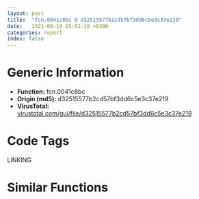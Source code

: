 ```yaml
---
layout: post
title:  "fcn.0041c8bc @ d32515577b2cd57bf3dd6c5e3c37e219"
date:   2021-09-10 15:52:19 +0300
categories: report
index: false
---
```


# Generic Information
- **Function:** fcn.0041c8bc
- **Origin (md5):** d32515577b2cd57bf3dd6c5e3c37e219
- **VirusTotal:** [virustotal.com/gui/file/d32515577b2cd57bf3dd6c5e3c37e219][virustotal_ref]

# Code Tags
<span class="tag" id="LINKING">LINKING</span>


# Similar Functions
<script type="text/javascript" src="https://www.gstatic.com/charts/loader.js"></script>
<script type="text/javascript">

    google.charts.load('current', {'packages':['corechart']});
    google.charts.setOnLoadCallback(drawChart);

    function drawChart() {
    var data = new google.visualization.DataTable();
        data.addColumn('number', 'X');
        data.addColumn('number', 'Y');
        data.addColumn({type: 'string', role: 'tooltip', 'p': {'html': true}});
        data.addColumn({'type': 'string', 'role': 'style'});
        
        data.addRows([
    [-131.36390686035156, -17.646652221679688, '<b><a href="/report/fcn.0041c8bc@d32515577b2cd57bf3dd6c5e3c37e219">fcn.0041c8bc</a><br>@d32515577b2cd57bf3dd6c5e3c37e219</b><br><br>push ebp<br>mov ebp esp<br>push ebx<br>mov ebx dword[ebp+8]<br>xor ecx ecx<br>push edi<br>xor eax eax<br>lea edi [ebx*4+0x4de744]<br>lock cmpxchg<br>mov ecx eax<br>test ecx ecx<br>je 0x41c8e4<br>lea eax [ecx+1]<br>neg eax<br>sbb eax eax<br>and eax ecx<br>jmp 0x41c939<br>mov ebx dword[ebx*4+0x43154c]<br>push esi<br>push 0x800<br>push 0<br>push ebx<br>call dword[sym.imp.KERNEL32.dll_LoadLibraryExW]<br>mov esi eax<br>test esi esi<br>jne 0x41c927<br>call dword[sym.imp.KERNEL32.dll_GetLastError]<br>cmp eax 0x57<br>jne 0x41c918<br>push esi<br>push esi<br>push ebx<br>call dword[sym.imp.KERNEL32.dll_LoadLibraryExW]<br>mov esi eax<br>jmp 0x41c91a<br>xor esi esi<br>test esi esi<br>jne 0x41c927<br>or eax 0xffffffff<br>xchg dword[edi] eax<br>xor eax eax<br>jmp 0x41c938<br>mov eax esi<br>xchg dword[edi] eax<br>test eax eax<br>je 0x41c936<br>push esi<br>call dword[sym.imp.KERNEL32.dll_FreeLibrary]<br>mov eax esi<br>pop esi<br>pop edi<br>pop ebx<br>pop ebp<br>ret<br>', 'point { fill-color: #e0440e; }'],
[-92.52173614501953, -15.98056697845459, '<b><a href="/report/fcn.00403f21@48311276b3cd8adebcd777f7aad326b2">fcn.00403f21</a><br>@48311276b3cd8adebcd777f7aad326b2</b><br><br>push ebp<br>mov ebp esp<br>push ebx<br>mov ebx dword[ebp+8]<br>xor ecx ecx<br>push edi<br>xor eax eax<br>lea edi [ebx*4+0x4a1bc0]<br>lock cmpxchg<br>mov ecx eax<br>test ecx ecx<br>je 0x403f49<br>lea eax [ecx+1]<br>neg eax<br>sbb eax eax<br>and eax ecx<br>jmp 0x403f9e<br>mov ebx dword[ebx*4+0x49b1f0]<br>push esi<br>push 0x800<br>push 0<br>push ebx<br>call dword[sym.imp.KERNEL32.dll_LoadLibraryExW]<br>mov esi eax<br>test esi esi<br>jne 0x403f8c<br>call dword[sym.imp.KERNEL32.dll_GetLastError]<br>cmp eax 0x57<br>jne 0x403f7d<br>push esi<br>push esi<br>push ebx<br>call dword[sym.imp.KERNEL32.dll_LoadLibraryExW]<br>mov esi eax<br>jmp 0x403f7f<br>xor esi esi<br>test esi esi<br>jne 0x403f8c<br>or eax 0xffffffff<br>xchg dword[edi] eax<br>xor eax eax<br>jmp 0x403f9d<br>mov eax esi<br>xchg dword[edi] eax<br>test eax eax<br>je 0x403f9b<br>push esi<br>call dword[sym.imp.KERNEL32.dll_FreeLibrary]<br>mov eax esi<br>pop esi<br>pop edi<br>pop ebx<br>pop ebp<br>ret<br>', 'null'],
[-105.35411071777344, -3.8795838356018066, '<b><a href="/report/fcn.004364ba@8d996434378dbdbb47e86342be5446c7">fcn.004364ba</a><br>@8d996434378dbdbb47e86342be5446c7</b><br><br>push ebp<br>mov ebp esp<br>push ebx<br>mov ebx dword[ebp+8]<br>xor ecx ecx<br>push edi<br>xor eax eax<br>lea edi [ebx*4+0x4f5b74]<br>lock cmpxchg<br>mov ecx eax<br>test ecx ecx<br>je 0x4364e2<br>lea eax [ecx+1]<br>neg eax<br>sbb eax eax<br>and eax ecx<br>jmp 0x436537<br>mov ebx dword[ebx*4+0x4e263c]<br>push esi<br>push 0x800<br>push 0<br>push ebx<br>call dword[sym.imp.KERNEL32.dll_LoadLibraryExW]<br>mov esi eax<br>test esi esi<br>jne 0x436525<br>call dword[sym.imp.KERNEL32.dll_GetLastError]<br>cmp eax 0x57<br>jne 0x436516<br>push esi<br>push esi<br>push ebx<br>call dword[sym.imp.KERNEL32.dll_LoadLibraryExW]<br>mov esi eax<br>jmp 0x436518<br>xor esi esi<br>test esi esi<br>jne 0x436525<br>or eax 0xffffffff<br>xchg dword[edi] eax<br>xor eax eax<br>jmp 0x436536<br>mov eax esi<br>xchg dword[edi] eax<br>test eax eax<br>je 0x436534<br>push esi<br>call dword[sym.imp.KERNEL32.dll_FreeLibrary]<br>mov eax esi<br>pop esi<br>pop edi<br>pop ebx<br>pop ebp<br>ret<br>', 'null'],
[-122.86073303222656, -2.180283546447754, '<b><a href="/report/fcn.0040c2f6@d59f9c4f445b9f980173dec064f55091">fcn.0040c2f6</a><br>@d59f9c4f445b9f980173dec064f55091</b><br><br>push ebp<br>mov ebp esp<br>push ebx<br>mov ebx dword[ebp+8]<br>xor ecx ecx<br>push edi<br>xor eax eax<br>lea edi [ebx*4+0x436fd8]<br>lock cmpxchg<br>mov ecx eax<br>test ecx ecx<br>je 0x40c31e<br>lea eax [ecx+1]<br>neg eax<br>sbb eax eax<br>and eax ecx<br>jmp 0x40c373<br>mov ebx dword[ebx*4+0x42c55c]<br>push esi<br>push 0x800<br>push 0<br>push ebx<br>call dword[sym.imp.KERNEL32.dll_LoadLibraryExW]<br>mov esi eax<br>test esi esi<br>jne 0x40c361<br>call dword[sym.imp.KERNEL32.dll_GetLastError]<br>cmp eax 0x57<br>jne 0x40c352<br>push esi<br>push esi<br>push ebx<br>call dword[sym.imp.KERNEL32.dll_LoadLibraryExW]<br>mov esi eax<br>jmp 0x40c354<br>xor esi esi<br>test esi esi<br>jne 0x40c361<br>or eax 0xffffffff<br>xchg dword[edi] eax<br>xor eax eax<br>jmp 0x40c372<br>mov eax esi<br>xchg dword[edi] eax<br>test eax eax<br>je 0x40c370<br>push esi<br>call dword[sym.imp.KERNEL32.dll_FreeLibrary]<br>mov eax esi<br>pop esi<br>pop edi<br>pop ebx<br>pop ebp<br>ret<br>', 'null'],
[-112.12246704101562, -21.566551208496094, '<b><a href="/report/fcn.004026e4@70e9569a63e2c5481707e2ba7c663021">fcn.004026e4</a><br>@70e9569a63e2c5481707e2ba7c663021</b><br><br>push ebp<br>mov ebp esp<br>push ebx<br>mov ebx dword[ebp+8]<br>xor ecx ecx<br>push edi<br>xor eax eax<br>lea edi [ebx*4+0x537ab0]<br>lock cmpxchg<br>mov ecx eax<br>test ecx ecx<br>je 0x40270c<br>lea eax [ecx+1]<br>neg eax<br>sbb eax eax<br>and eax ecx<br>jmp 0x402761<br>mov ebx dword[ebx*4+0x40c218]<br>push esi<br>push 0x800<br>push 0<br>push ebx<br>call dword[sym.imp.KERNEL32.dll_LoadLibraryExW]<br>mov esi eax<br>test esi esi<br>jne 0x40274f<br>call dword[sym.imp.KERNEL32.dll_GetLastError]<br>cmp eax 0x57<br>jne 0x402740<br>push esi<br>push esi<br>push ebx<br>call dword[sym.imp.KERNEL32.dll_LoadLibraryExW]<br>mov esi eax<br>jmp 0x402742<br>xor esi esi<br>test esi esi<br>jne 0x40274f<br>or eax 0xffffffff<br>xchg dword[edi] eax<br>xor eax eax<br>jmp 0x402760<br>mov eax esi<br>xchg dword[edi] eax<br>test eax eax<br>je 0x40275e<br>push esi<br>call dword[sym.imp.KERNEL32.dll_FreeLibrary]<br>mov eax esi<br>pop esi<br>pop edi<br>pop ebx<br>pop ebp<br>ret<br>', 'null'],
[-110.81004333496094, -41.26949691772461, '<b><a href="/report/fcn.00558332@9c2b894b84f59672d8be2e984066f76f">fcn.00558332</a><br>@9c2b894b84f59672d8be2e984066f76f</b><br><br>push ebp<br>mov ebp esp<br>push ebx<br>mov ebx dword[ebp+8]<br>xor ecx ecx<br>push edi<br>xor eax eax<br>lea edi [ebx*4+0x5e373c]<br>lock cmpxchg<br>mov ecx eax<br>test ecx ecx<br>je 0x55835a<br>lea eax [ecx+1]<br>neg eax<br>sbb eax eax<br>and eax ecx<br>jmp 0x5583af<br>mov ebx dword[ebx*4+0x5b2bfc]<br>push esi<br>push 0x800<br>push 0<br>push ebx<br>call dword[sym.imp.KERNEL32.dll_LoadLibraryExW]<br>mov esi eax<br>test esi esi<br>jne 0x55839d<br>call dword[sym.imp.KERNEL32.dll_GetLastError]<br>cmp eax 0x57<br>jne 0x55838e<br>push esi<br>push esi<br>push ebx<br>call dword[sym.imp.KERNEL32.dll_LoadLibraryExW]<br>mov esi eax<br>jmp 0x558390<br>xor esi esi<br>test esi esi<br>jne 0x55839d<br>or eax 0xffffffff<br>xchg dword[edi] eax<br>xor eax eax<br>jmp 0x5583ae<br>mov eax esi<br>xchg dword[edi] eax<br>test eax eax<br>je 0x5583ac<br>push esi<br>call dword[sym.imp.KERNEL32.dll_FreeLibrary]<br>mov eax esi<br>pop esi<br>pop edi<br>pop ebx<br>pop ebp<br>ret<br>', 'null'],
[-94.96037292480469, -33.429649353027344, '<b><a href="/report/fcn.004364ba@c2f40b3bc10e39d3d975422ee4d09bab">fcn.004364ba</a><br>@c2f40b3bc10e39d3d975422ee4d09bab</b><br><br>push ebp<br>mov ebp esp<br>push ebx<br>mov ebx dword[ebp+8]<br>xor ecx ecx<br>push edi<br>xor eax eax<br>lea edi [ebx*4+0x4f5b74]<br>lock cmpxchg<br>mov ecx eax<br>test ecx ecx<br>je 0x4364e2<br>lea eax [ecx+1]<br>neg eax<br>sbb eax eax<br>and eax ecx<br>jmp 0x436537<br>mov ebx dword[ebx*4+0x4e263c]<br>push esi<br>push 0x800<br>push 0<br>push ebx<br>call dword[sym.imp.KERNEL32.dll_LoadLibraryExW]<br>mov esi eax<br>test esi esi<br>jne 0x436525<br>call dword[sym.imp.KERNEL32.dll_GetLastError]<br>cmp eax 0x57<br>jne 0x436516<br>push esi<br>push esi<br>push ebx<br>call dword[sym.imp.KERNEL32.dll_LoadLibraryExW]<br>mov esi eax<br>jmp 0x436518<br>xor esi esi<br>test esi esi<br>jne 0x436525<br>or eax 0xffffffff<br>xchg dword[edi] eax<br>xor eax eax<br>jmp 0x436536<br>mov eax esi<br>xchg dword[edi] eax<br>test eax eax<br>je 0x436534<br>push esi<br>call dword[sym.imp.KERNEL32.dll_FreeLibrary]<br>mov eax esi<br>pop esi<br>pop edi<br>pop ebx<br>pop ebp<br>ret<br>', 'null'],
[-127.42887878417969, -34.87471389770508, '<b><a href="/report/fcn.0040c1fd@0b073c89b077a27e3496540be7574e33">fcn.0040c1fd</a><br>@0b073c89b077a27e3496540be7574e33</b><br><br>push ebp<br>mov ebp esp<br>push ebx<br>mov ebx dword[ebp+8]<br>xor ecx ecx<br>push edi<br>xor eax eax<br>lea edi [ebx*4+0x426a04]<br>lock cmpxchg<br>mov ecx eax<br>test ecx ecx<br>je 0x40c225<br>lea eax [ecx+1]<br>neg eax<br>sbb eax eax<br>and eax ecx<br>jmp 0x40c27a<br>mov ebx dword[ebx*4+0x41b3b4]<br>push esi<br>push 0x800<br>push 0<br>push ebx<br>call dword[sym.imp.KERNEL32.dll_LoadLibraryExW]<br>mov esi eax<br>test esi esi<br>jne 0x40c268<br>call dword[sym.imp.KERNEL32.dll_GetLastError]<br>cmp eax 0x57<br>jne 0x40c259<br>push esi<br>push esi<br>push ebx<br>call dword[sym.imp.KERNEL32.dll_LoadLibraryExW]<br>mov esi eax<br>jmp 0x40c25b<br>xor esi esi<br>test esi esi<br>jne 0x40c268<br>or eax 0xffffffff<br>xchg dword[edi] eax<br>xor eax eax<br>jmp 0x40c279<br>mov eax esi<br>xchg dword[edi] eax<br>test eax eax<br>je 0x40c277<br>push esi<br>call dword[sym.imp.KERNEL32.dll_FreeLibrary]<br>mov eax esi<br>pop esi<br>pop edi<br>pop ebx<br>pop ebp<br>ret<br>', 'null'],
[-83.22996520996094, 37.619728088378906, '<b><a href="/report/fcn.00405529@70e9569a63e2c5481707e2ba7c663021">fcn.00405529</a><br>@70e9569a63e2c5481707e2ba7c663021</b><br><br>mov edi edi<br>push ebp<br>mov ebp esp<br>mov eax dword[ebp+8]<br>push edi<br>lea edi [eax*4+0x537f00]<br>mov ecx dword[edi]<br>test ecx ecx<br>je 0x40554a<br>lea eax [ecx+1]<br>neg eax<br>sbb eax eax<br>and eax ecx<br>jmp 0x4055a1<br>push ebx<br>mov ebx dword[eax*4+0x40cd78]<br>push esi<br>push 0x800<br>push 0<br>push ebx<br>call dword[sym.imp.KERNEL32.dll_LoadLibraryExW]<br>mov esi eax<br>test esi esi<br>jne 0x40558e<br>call dword[sym.imp.KERNEL32.dll_GetLastError]<br>cmp eax 0x57<br>jne 0x40557f<br>push esi<br>push esi<br>push ebx<br>call dword[sym.imp.KERNEL32.dll_LoadLibraryExW]<br>mov esi eax<br>jmp 0x405581<br>xor esi esi<br>test esi esi<br>jne 0x40558e<br>or eax 0xffffffff<br>xchg dword[edi] eax<br>xor eax eax<br>jmp 0x40559f<br>mov eax esi<br>xchg dword[edi] eax<br>test eax eax<br>je 0x40559d<br>push esi<br>call dword[sym.imp.KERNEL32.dll_FreeLibrary]<br>mov eax esi<br>pop esi<br>pop ebx<br>pop edi<br>pop ebp<br>ret<br>', 'null'],
[-79.34185028076172, 54.81949996948242, '<b><a href="/report/fcn.00423dfb@d32515577b2cd57bf3dd6c5e3c37e219">fcn.00423dfb</a><br>@d32515577b2cd57bf3dd6c5e3c37e219</b><br><br>mov edi edi<br>push ebp<br>mov ebp esp<br>mov eax dword[ebp+8]<br>push edi<br>lea edi [eax*4+0x4dec80]<br>mov ecx dword[edi]<br>test ecx ecx<br>je 0x423e1c<br>lea eax [ecx+1]<br>neg eax<br>sbb eax eax<br>and eax ecx<br>jmp 0x423e73<br>push ebx<br>mov ebx dword[eax*4+0x432ff0]<br>push esi<br>push 0x800<br>push 0<br>push ebx<br>call dword[sym.imp.KERNEL32.dll_LoadLibraryExW]<br>mov esi eax<br>test esi esi<br>jne 0x423e60<br>call dword[sym.imp.KERNEL32.dll_GetLastError]<br>cmp eax 0x57<br>jne 0x423e51<br>push esi<br>push esi<br>push ebx<br>call dword[sym.imp.KERNEL32.dll_LoadLibraryExW]<br>mov esi eax<br>jmp 0x423e53<br>xor esi esi<br>test esi esi<br>jne 0x423e60<br>or eax 0xffffffff<br>xchg dword[edi] eax<br>xor eax eax<br>jmp 0x423e71<br>mov eax esi<br>xchg dword[edi] eax<br>test eax eax<br>je 0x423e6f<br>push esi<br>call dword[sym.imp.KERNEL32.dll_FreeLibrary]<br>mov eax esi<br>pop esi<br>pop ebx<br>pop edi<br>pop ebp<br>ret<br>', 'null'],
[-47.136436462402344, 54.522369384765625, '<b><a href="/report/fcn.0044470b@8d996434378dbdbb47e86342be5446c7">fcn.0044470b</a><br>@8d996434378dbdbb47e86342be5446c7</b><br><br>mov edi edi<br>push ebp<br>mov ebp esp<br>mov eax dword[ebp+8]<br>push edi<br>lea edi [eax*4+0x4f6200]<br>mov ecx dword[edi]<br>test ecx ecx<br>je 0x44472c<br>lea eax [ecx+1]<br>neg eax<br>sbb eax eax<br>and eax ecx<br>jmp 0x444783<br>push ebx<br>mov ebx dword[eax*4+0x4e4d58]<br>push esi<br>push 0x800<br>push 0<br>push ebx<br>call dword[sym.imp.KERNEL32.dll_LoadLibraryExW]<br>mov esi eax<br>test esi esi<br>jne 0x444770<br>call dword[sym.imp.KERNEL32.dll_GetLastError]<br>cmp eax 0x57<br>jne 0x444761<br>push esi<br>push esi<br>push ebx<br>call dword[sym.imp.KERNEL32.dll_LoadLibraryExW]<br>mov esi eax<br>jmp 0x444763<br>xor esi esi<br>test esi esi<br>jne 0x444770<br>or eax 0xffffffff<br>xchg dword[edi] eax<br>xor eax eax<br>jmp 0x444781<br>mov eax esi<br>xchg dword[edi] eax<br>test eax eax<br>je 0x44477f<br>push esi<br>call dword[sym.imp.KERNEL32.dll_FreeLibrary]<br>mov eax esi<br>pop esi<br>pop ebx<br>pop edi<br>pop ebp<br>ret<br>', 'null'],
[-71.11817932128906, 24.83878517150879, '<b><a href="/report/fcn.004071f3@48311276b3cd8adebcd777f7aad326b2">fcn.004071f3</a><br>@48311276b3cd8adebcd777f7aad326b2</b><br><br>mov edi edi<br>push ebp<br>mov ebp esp<br>mov eax dword[ebp+8]<br>push edi<br>lea edi [eax*4+0x4a1f08]<br>mov ecx dword[edi]<br>test ecx ecx<br>je 0x407214<br>lea eax [ecx+1]<br>neg eax<br>sbb eax eax<br>and eax ecx<br>jmp 0x40726b<br>push ebx<br>mov ebx dword[eax*4+0x49bd58]<br>push esi<br>push 0x800<br>push 0<br>push ebx<br>call dword[sym.imp.KERNEL32.dll_LoadLibraryExW]<br>mov esi eax<br>test esi esi<br>jne 0x407258<br>call dword[sym.imp.KERNEL32.dll_GetLastError]<br>cmp eax 0x57<br>jne 0x407249<br>push esi<br>push esi<br>push ebx<br>call dword[sym.imp.KERNEL32.dll_LoadLibraryExW]<br>mov esi eax<br>jmp 0x40724b<br>xor esi esi<br>test esi esi<br>jne 0x407258<br>or eax 0xffffffff<br>xchg dword[edi] eax<br>xor eax eax<br>jmp 0x407269<br>mov eax esi<br>xchg dword[edi] eax<br>test eax eax<br>je 0x407267<br>push esi<br>call dword[sym.imp.KERNEL32.dll_FreeLibrary]<br>mov eax esi<br>pop esi<br>pop ebx<br>pop edi<br>pop ebp<br>ret<br>', 'null'],
[-53.71305465698242, 22.423057556152344, '<b><a href="/report/fcn.0041865d@d59f9c4f445b9f980173dec064f55091">fcn.0041865d</a><br>@d59f9c4f445b9f980173dec064f55091</b><br><br>mov edi edi<br>push ebp<br>mov ebp esp<br>mov eax dword[ebp+8]<br>push edi<br>lea edi [eax*4+0x4372d0]<br>mov ecx dword[edi]<br>test ecx ecx<br>je 0x41867e<br>lea eax [ecx+1]<br>neg eax<br>sbb eax eax<br>and eax ecx<br>jmp 0x4186d5<br>push ebx<br>mov ebx dword[eax*4+0x42de68]<br>push esi<br>push 0x800<br>push 0<br>push ebx<br>call dword[sym.imp.KERNEL32.dll_LoadLibraryExW]<br>mov esi eax<br>test esi esi<br>jne 0x4186c2<br>call dword[sym.imp.KERNEL32.dll_GetLastError]<br>cmp eax 0x57<br>jne 0x4186b3<br>push esi<br>push esi<br>push ebx<br>call dword[sym.imp.KERNEL32.dll_LoadLibraryExW]<br>mov esi eax<br>jmp 0x4186b5<br>xor esi esi<br>test esi esi<br>jne 0x4186c2<br>or eax 0xffffffff<br>xchg dword[edi] eax<br>xor eax eax<br>jmp 0x4186d3<br>mov eax esi<br>xchg dword[edi] eax<br>test eax eax<br>je 0x4186d1<br>push esi<br>call dword[sym.imp.KERNEL32.dll_FreeLibrary]<br>mov eax esi<br>pop esi<br>pop ebx<br>pop edi<br>pop ebp<br>ret<br>', 'null'],
[-63.224910736083984, 62.042850494384766, '<b><a href="/report/fcn.0040fc1e@0b073c89b077a27e3496540be7574e33">fcn.0040fc1e</a><br>@0b073c89b077a27e3496540be7574e33</b><br><br>mov edi edi<br>push ebp<br>mov ebp esp<br>mov eax dword[ebp+8]<br>push edi<br>lea edi [eax*4+0x426f90]<br>mov ecx dword[edi]<br>test ecx ecx<br>je 0x40fc3f<br>lea eax [ecx+1]<br>neg eax<br>sbb eax eax<br>and eax ecx<br>jmp 0x40fc96<br>push ebx<br>mov ebx dword[eax*4+0x41cb38]<br>push esi<br>push 0x800<br>push 0<br>push ebx<br>call dword[sym.imp.KERNEL32.dll_LoadLibraryExW]<br>mov esi eax<br>test esi esi<br>jne 0x40fc83<br>call dword[sym.imp.KERNEL32.dll_GetLastError]<br>cmp eax 0x57<br>jne 0x40fc74<br>push esi<br>push esi<br>push ebx<br>call dword[sym.imp.KERNEL32.dll_LoadLibraryExW]<br>mov esi eax<br>jmp 0x40fc76<br>xor esi esi<br>test esi esi<br>jne 0x40fc83<br>or eax 0xffffffff<br>xchg dword[edi] eax<br>xor eax eax<br>jmp 0x40fc94<br>mov eax esi<br>xchg dword[edi] eax<br>test eax eax<br>je 0x40fc92<br>push esi<br>call dword[sym.imp.KERNEL32.dll_FreeLibrary]<br>mov eax esi<br>pop esi<br>pop ebx<br>pop edi<br>pop ebp<br>ret<br>', 'null'],
[-63.148521423339844, 42.11820983886719, '<b><a href="/report/fcn.0044470b@c2f40b3bc10e39d3d975422ee4d09bab">fcn.0044470b</a><br>@c2f40b3bc10e39d3d975422ee4d09bab</b><br><br>mov edi edi<br>push ebp<br>mov ebp esp<br>mov eax dword[ebp+8]<br>push edi<br>lea edi [eax*4+0x4f6200]<br>mov ecx dword[edi]<br>test ecx ecx<br>je 0x44472c<br>lea eax [ecx+1]<br>neg eax<br>sbb eax eax<br>and eax ecx<br>jmp 0x444783<br>push ebx<br>mov ebx dword[eax*4+0x4e4d58]<br>push esi<br>push 0x800<br>push 0<br>push ebx<br>call dword[sym.imp.KERNEL32.dll_LoadLibraryExW]<br>mov esi eax<br>test esi esi<br>jne 0x444770<br>call dword[sym.imp.KERNEL32.dll_GetLastError]<br>cmp eax 0x57<br>jne 0x444761<br>push esi<br>push esi<br>push ebx<br>call dword[sym.imp.KERNEL32.dll_LoadLibraryExW]<br>mov esi eax<br>jmp 0x444763<br>xor esi esi<br>test esi esi<br>jne 0x444770<br>or eax 0xffffffff<br>xchg dword[edi] eax<br>xor eax eax<br>jmp 0x444781<br>mov eax esi<br>xchg dword[edi] eax<br>test eax eax<br>je 0x44477f<br>push esi<br>call dword[sym.imp.KERNEL32.dll_FreeLibrary]<br>mov eax esi<br>pop esi<br>pop ebx<br>pop edi<br>pop ebp<br>ret<br>', 'null'],
[-44.037254333496094, 37.14334487915039, '<b><a href="/report/fcn.0056836b@9c2b894b84f59672d8be2e984066f76f">fcn.0056836b</a><br>@9c2b894b84f59672d8be2e984066f76f</b><br><br>mov edi edi<br>push ebp<br>mov ebp esp<br>mov eax dword[ebp+8]<br>push edi<br>lea edi [eax*4+0x5e3a88]<br>mov ecx dword[edi]<br>test ecx ecx<br>je 0x56838c<br>lea eax [ecx+1]<br>neg eax<br>sbb eax eax<br>and eax ecx<br>jmp 0x5683e3<br>push ebx<br>mov ebx dword[eax*4+0x5b44c8]<br>push esi<br>push 0x800<br>push 0<br>push ebx<br>call dword[sym.imp.KERNEL32.dll_LoadLibraryExW]<br>mov esi eax<br>test esi esi<br>jne 0x5683d0<br>call dword[sym.imp.KERNEL32.dll_GetLastError]<br>cmp eax 0x57<br>jne 0x5683c1<br>push esi<br>push esi<br>push ebx<br>call dword[sym.imp.KERNEL32.dll_LoadLibraryExW]<br>mov esi eax<br>jmp 0x5683c3<br>xor esi esi<br>test esi esi<br>jne 0x5683d0<br>or eax 0xffffffff<br>xchg dword[edi] eax<br>xor eax eax<br>jmp 0x5683e1<br>mov eax esi<br>xchg dword[edi] eax<br>test eax eax<br>je 0x5683df<br>push esi<br>call dword[sym.imp.KERNEL32.dll_FreeLibrary]<br>mov eax esi<br>pop esi<br>pop ebx<br>pop edi<br>pop ebp<br>ret<br>', 'null'],
[11.665964126586914, -134.667724609375, '<b><a href="/report/fcn.00558292@9c2b894b84f59672d8be2e984066f76f">fcn.00558292</a><br>@9c2b894b84f59672d8be2e984066f76f</b><br><br>push ebp<br>mov ebp esp<br>mov eax dword[ebp+8]<br>xor ecx ecx<br>push ebx<br>push esi<br>push edi<br>lea ebx [eax*4+0x5e374c]<br>xor eax eax<br>lock cmpxchg<br>mov edx dword[0x5d9004]<br>or edi 0xffffffff<br>mov ecx edx<br>mov esi edx<br>and ecx 0x1f<br>xor esi eax<br>ror esi cl<br>cmp esi edi<br>je 0x55832b<br>test esi esi<br>je 0x5582ca<br>mov eax esi<br>jmp 0x55832d<br>mov esi dword[ebp+0x10]<br>cmp esi dword[ebp+0x14]<br>je 0x5582ec<br>push dword[esi]<br>call fcn.00558332<br>pop ecx<br>test eax eax<br>jne 0x55830d<br>add esi 4<br>cmp esi dword[ebp+0x14]<br>jne 0x5582d2<br>mov edx dword[0x5d9004]<br>xor eax eax<br>test eax eax<br>je 0x55831b<br>push dword[ebp+0xc]<br>push eax<br>call dword[sym.imp.KERNEL32.dll_GetProcAddress]<br>mov esi eax<br>test esi esi<br>je 0x558315<br>push esi<br>call fcn.00553702<br>pop ecx<br>xchg dword[ebx] eax<br>jmp 0x5582c6<br>mov edx dword[0x5d9004]<br>jmp 0x5582ee<br>mov edx dword[0x5d9004]<br>mov eax edx<br>push 0x20<br>and eax 0x1f<br>pop ecx<br>sub ecx eax<br>ror edi cl<br>xor edi edx<br>xchg dword[ebx] edi<br>xor eax eax<br>pop edi<br>pop esi<br>pop ebx<br>pop ebp<br>ret<br>', 'null'],
[42.03931427001953, -126.4088363647461, '<b><a href="/report/fcn.0040c256@d59f9c4f445b9f980173dec064f55091">fcn.0040c256</a><br>@d59f9c4f445b9f980173dec064f55091</b><br><br>push ebp<br>mov ebp esp<br>mov eax dword[ebp+8]<br>xor ecx ecx<br>push ebx<br>push esi<br>push edi<br>lea ebx [eax*4+0x436fe8]<br>xor eax eax<br>lock cmpxchg<br>mov edx dword[0x436210]<br>or edi 0xffffffff<br>mov ecx edx<br>mov esi edx<br>and ecx 0x1f<br>xor esi eax<br>ror esi cl<br>cmp esi edi<br>je 0x40c2ef<br>test esi esi<br>je 0x40c28e<br>mov eax esi<br>jmp 0x40c2f1<br>mov esi dword[ebp+0x10]<br>cmp esi dword[ebp+0x14]<br>je 0x40c2b0<br>push dword[esi]<br>call fcn.0040c2f6<br>pop ecx<br>test eax eax<br>jne 0x40c2d1<br>add esi 4<br>cmp esi dword[ebp+0x14]<br>jne 0x40c296<br>mov edx dword[0x436210]<br>xor eax eax<br>test eax eax<br>je 0x40c2df<br>push dword[ebp+0xc]<br>push eax<br>call dword[sym.imp.KERNEL32.dll_GetProcAddress]<br>mov esi eax<br>test esi esi<br>je 0x40c2d9<br>push esi<br>call fcn.0040c239<br>pop ecx<br>xchg dword[ebx] eax<br>jmp 0x40c28a<br>mov edx dword[0x436210]<br>jmp 0x40c2b2<br>mov edx dword[0x436210]<br>mov eax edx<br>push 0x20<br>and eax 0x1f<br>pop ecx<br>sub ecx eax<br>ror edi cl<br>xor edi edx<br>xchg dword[ebx] edi<br>xor eax eax<br>pop edi<br>pop esi<br>pop ebx<br>pop ebp<br>ret<br>', 'null'],
[24.86566925048828, -123.23312377929688, '<b><a href="/report/fcn.0043641a@8d996434378dbdbb47e86342be5446c7">fcn.0043641a</a><br>@8d996434378dbdbb47e86342be5446c7</b><br><br>push ebp<br>mov ebp esp<br>mov eax dword[ebp+8]<br>xor ecx ecx<br>push ebx<br>push esi<br>push edi<br>lea ebx [eax*4+0x4f5b84]<br>xor eax eax<br>lock cmpxchg<br>mov edx dword[0x4f4070]<br>or edi 0xffffffff<br>mov ecx edx<br>mov esi edx<br>and ecx 0x1f<br>xor esi eax<br>ror esi cl<br>cmp esi edi<br>je 0x4364b3<br>test esi esi<br>je 0x436452<br>mov eax esi<br>jmp 0x4364b5<br>mov esi dword[ebp+0x10]<br>cmp esi dword[ebp+0x14]<br>je 0x436474<br>push dword[esi]<br>call fcn.004364ba<br>pop ecx<br>test eax eax<br>jne 0x436495<br>add esi 4<br>cmp esi dword[ebp+0x14]<br>jne 0x43645a<br>mov edx dword[0x4f4070]<br>xor eax eax<br>test eax eax<br>je 0x4364a3<br>push dword[ebp+0xc]<br>push eax<br>call dword[sym.imp.KERNEL32.dll_GetProcAddress]<br>mov esi eax<br>test esi esi<br>je 0x43649d<br>push esi<br>call fcn.00431ec7<br>pop ecx<br>xchg dword[ebx] eax<br>jmp 0x43644e<br>mov edx dword[0x4f4070]<br>jmp 0x436476<br>mov edx dword[0x4f4070]<br>mov eax edx<br>push 0x20<br>and eax 0x1f<br>pop ecx<br>sub ecx eax<br>ror edi cl<br>xor edi edx<br>xchg dword[ebx] edi<br>xor eax eax<br>pop edi<br>pop esi<br>pop ebx<br>pop ebp<br>ret<br>', 'null'],
[26.438940048217773, -162.43881225585938, '<b><a href="/report/fcn.0040c15d@0b073c89b077a27e3496540be7574e33">fcn.0040c15d</a><br>@0b073c89b077a27e3496540be7574e33</b><br><br>push ebp<br>mov ebp esp<br>mov eax dword[ebp+8]<br>xor ecx ecx<br>push ebx<br>push esi<br>push edi<br>lea ebx [eax*4+0x426a14]<br>xor eax eax<br>lock cmpxchg<br>mov edx dword[0x425070]<br>or edi 0xffffffff<br>mov ecx edx<br>mov esi edx<br>and ecx 0x1f<br>xor esi eax<br>ror esi cl<br>cmp esi edi<br>je 0x40c1f6<br>test esi esi<br>je 0x40c195<br>mov eax esi<br>jmp 0x40c1f8<br>mov esi dword[ebp+0x10]<br>cmp esi dword[ebp+0x14]<br>je 0x40c1b7<br>push dword[esi]<br>call fcn.0040c1fd<br>pop ecx<br>test eax eax<br>jne 0x40c1d8<br>add esi 4<br>cmp esi dword[ebp+0x14]<br>jne 0x40c19d<br>mov edx dword[0x425070]<br>xor eax eax<br>test eax eax<br>je 0x40c1e6<br>push dword[ebp+0xc]<br>push eax<br>call dword[sym.imp.KERNEL32.dll_GetProcAddress]<br>mov esi eax<br>test esi esi<br>je 0x40c1e0<br>push esi<br>call fcn.004094a6<br>pop ecx<br>xchg dword[ebx] eax<br>jmp 0x40c191<br>mov edx dword[0x425070]<br>jmp 0x40c1b9<br>mov edx dword[0x425070]<br>mov eax edx<br>push 0x20<br>and eax 0x1f<br>pop ecx<br>sub ecx eax<br>ror edi cl<br>xor edi edx<br>xchg dword[ebx] edi<br>xor eax eax<br>pop edi<br>pop esi<br>pop ebx<br>pop ebp<br>ret<br>', 'null'],
[43.29485321044922, -157.85147094726562, '<b><a href="/report/fcn.0043641a@c2f40b3bc10e39d3d975422ee4d09bab">fcn.0043641a</a><br>@c2f40b3bc10e39d3d975422ee4d09bab</b><br><br>push ebp<br>mov ebp esp<br>mov eax dword[ebp+8]<br>xor ecx ecx<br>push ebx<br>push esi<br>push edi<br>lea ebx [eax*4+0x4f5b84]<br>xor eax eax<br>lock cmpxchg<br>mov edx dword[0x4f4070]<br>or edi 0xffffffff<br>mov ecx edx<br>mov esi edx<br>and ecx 0x1f<br>xor esi eax<br>ror esi cl<br>cmp esi edi<br>je 0x4364b3<br>test esi esi<br>je 0x436452<br>mov eax esi<br>jmp 0x4364b5<br>mov esi dword[ebp+0x10]<br>cmp esi dword[ebp+0x14]<br>je 0x436474<br>push dword[esi]<br>call fcn.004364ba<br>pop ecx<br>test eax eax<br>jne 0x436495<br>add esi 4<br>cmp esi dword[ebp+0x14]<br>jne 0x43645a<br>mov edx dword[0x4f4070]<br>xor eax eax<br>test eax eax<br>je 0x4364a3<br>push dword[ebp+0xc]<br>push eax<br>call dword[sym.imp.KERNEL32.dll_GetProcAddress]<br>mov esi eax<br>test esi esi<br>je 0x43649d<br>push esi<br>call fcn.00431ec7<br>pop ecx<br>xchg dword[ebx] eax<br>jmp 0x43644e<br>mov edx dword[0x4f4070]<br>jmp 0x436476<br>mov edx dword[0x4f4070]<br>mov eax edx<br>push 0x20<br>and eax 0x1f<br>pop ecx<br>sub ecx eax<br>ror edi cl<br>xor edi edx<br>xchg dword[ebx] edi<br>xor eax eax<br>pop edi<br>pop esi<br>pop ebx<br>pop ebp<br>ret<br>', 'null'],
[30.1291446685791, -142.64920043945312, '<b><a href="/report/fcn.00402644@70e9569a63e2c5481707e2ba7c663021">fcn.00402644</a><br>@70e9569a63e2c5481707e2ba7c663021</b><br><br>push ebp<br>mov ebp esp<br>mov eax dword[ebp+8]<br>xor ecx ecx<br>push ebx<br>push esi<br>push edi<br>lea ebx [eax*4+0x537ac0]<br>xor eax eax<br>lock cmpxchg<br>mov edx dword[0x412004]<br>or edi 0xffffffff<br>mov ecx edx<br>mov esi edx<br>and ecx 0x1f<br>xor esi eax<br>ror esi cl<br>cmp esi edi<br>je 0x4026dd<br>test esi esi<br>je 0x40267c<br>mov eax esi<br>jmp 0x4026df<br>mov esi dword[ebp+0x10]<br>cmp esi dword[ebp+0x14]<br>je 0x40269e<br>push dword[esi]<br>call fcn.004026e4<br>pop ecx<br>test eax eax<br>jne 0x4026bf<br>add esi 4<br>cmp esi dword[ebp+0x14]<br>jne 0x402684<br>mov edx dword[0x412004]<br>xor eax eax<br>test eax eax<br>je 0x4026cd<br>push dword[ebp+0xc]<br>push eax<br>call dword[sym.imp.KERNEL32.dll_GetProcAddress]<br>mov esi eax<br>test esi esi<br>je 0x4026c7<br>push esi<br>call fcn.004018c4<br>pop ecx<br>xchg dword[ebx] eax<br>jmp 0x402678<br>mov edx dword[0x412004]<br>jmp 0x4026a0<br>mov edx dword[0x412004]<br>mov eax edx<br>push 0x20<br>and eax 0x1f<br>pop ecx<br>sub ecx eax<br>ror edi cl<br>xor edi edx<br>xchg dword[ebx] edi<br>xor eax eax<br>pop edi<br>pop esi<br>pop ebx<br>pop ebp<br>ret<br>', 'null'],
[50.25199508666992, -141.82711791992188, '<b><a href="/report/fcn.00403e81@48311276b3cd8adebcd777f7aad326b2">fcn.00403e81</a><br>@48311276b3cd8adebcd777f7aad326b2</b><br><br>push ebp<br>mov ebp esp<br>mov eax dword[ebp+8]<br>xor ecx ecx<br>push ebx<br>push esi<br>push edi<br>lea ebx [eax*4+0x4a1bd0]<br>xor eax eax<br>lock cmpxchg<br>mov edx dword[0x4a1004]<br>or edi 0xffffffff<br>mov ecx edx<br>mov esi edx<br>and ecx 0x1f<br>xor esi eax<br>ror esi cl<br>cmp esi edi<br>je 0x403f1a<br>test esi esi<br>je 0x403eb9<br>mov eax esi<br>jmp 0x403f1c<br>mov esi dword[ebp+0x10]<br>cmp esi dword[ebp+0x14]<br>je 0x403edb<br>push dword[esi]<br>call fcn.00403f21<br>pop ecx<br>test eax eax<br>jne 0x403efc<br>add esi 4<br>cmp esi dword[ebp+0x14]<br>jne 0x403ec1<br>mov edx dword[0x4a1004]<br>xor eax eax<br>test eax eax<br>je 0x403f0a<br>push dword[ebp+0xc]<br>push eax<br>call dword[sym.imp.KERNEL32.dll_GetProcAddress]<br>mov esi eax<br>test esi esi<br>je 0x403f04<br>push esi<br>call fcn.00403e64<br>pop ecx<br>xchg dword[ebx] eax<br>jmp 0x403eb5<br>mov edx dword[0x4a1004]<br>jmp 0x403edd<br>mov edx dword[0x4a1004]<br>mov eax edx<br>push 0x20<br>and eax 0x1f<br>pop ecx<br>sub ecx eax<br>ror edi cl<br>xor edi edx<br>xchg dword[ebx] edi<br>xor eax eax<br>pop edi<br>pop esi<br>pop ebx<br>pop ebp<br>ret<br>', 'null'],
[12.351049423217773, -152.1217041015625, '<b><a href="/report/fcn.0041c81c@d32515577b2cd57bf3dd6c5e3c37e219">fcn.0041c81c</a><br>@d32515577b2cd57bf3dd6c5e3c37e219</b><br><br>push ebp<br>mov ebp esp<br>mov eax dword[ebp+8]<br>xor ecx ecx<br>push ebx<br>push esi<br>push edi<br>lea ebx [eax*4+0x4de754]<br>xor eax eax<br>lock cmpxchg<br>mov edx dword[0x4dda84]<br>or edi 0xffffffff<br>mov ecx edx<br>mov esi edx<br>and ecx 0x1f<br>xor esi eax<br>ror esi cl<br>cmp esi edi<br>je 0x41c8b5<br>test esi esi<br>je 0x41c854<br>mov eax esi<br>jmp 0x41c8b7<br>mov esi dword[ebp+0x10]<br>cmp esi dword[ebp+0x14]<br>je 0x41c876<br>push dword[esi]<br>call fcn.0041c8bc<br>pop ecx<br>test eax eax<br>jne 0x41c897<br>add esi 4<br>cmp esi dword[ebp+0x14]<br>jne 0x41c85c<br>mov edx dword[0x4dda84]<br>xor eax eax<br>test eax eax<br>je 0x41c8a5<br>push dword[ebp+0xc]<br>push eax<br>call dword[sym.imp.KERNEL32.dll_GetProcAddress]<br>mov esi eax<br>test esi esi<br>je 0x41c89f<br>push esi<br>call fcn.00413e5b<br>pop ecx<br>xchg dword[ebx] eax<br>jmp 0x41c850<br>mov edx dword[0x4dda84]<br>jmp 0x41c878<br>mov edx dword[0x4dda84]<br>mov eax edx<br>push 0x20<br>and eax 0x1f<br>pop ecx<br>sub ecx eax<br>ror edi cl<br>xor edi edx<br>xchg dword[ebx] edi<br>xor eax eax<br>pop edi<br>pop esi<br>pop ebx<br>pop ebp<br>ret<br>', 'null'],
[82.43673706054688, 35.58984375, '<b><a href="/report/fcn.00419eb5@6c5b0418e4a4c57d99cda47d2717045d">fcn.00419eb5</a><br>@6c5b0418e4a4c57d99cda47d2717045d</b><br><br>push ebp<br>mov ebp esp<br>push ecx<br>push ecx<br>push ebx<br>push esi<br>push edi<br>push 0x104<br>mov esi 0x4399a0<br>xor ebx ebx<br>push esi<br>push ebx<br>mov word[0x439ba8] bx<br>call dword[sym.imp.KERNEL32.dll_GetModuleFileNameW]<br>mov eax dword[0x43adcc]<br>cmp eax ebx<br>mov dword[0x439454] esi<br>je 0x419eee<br>cmp word[eax] bx<br>mov edi eax<br>jne 0x419ef0<br>mov edi esi<br>lea eax [ebp-4]<br>push eax<br>push ebx<br>lea ebx [ebp-8]<br>xor ecx ecx<br>mov eax edi<br>call fcn.00419d69<br>mov ebx dword[ebp-4]<br>cmp ebx 0x3fffffff<br>pop ecx<br>pop ecx<br>jae 0x419f58<br>mov ecx dword[ebp-8]<br>cmp ecx 0x7fffffff<br>jae 0x419f58<br>lea eax [ecx+ebx*2]<br>add eax eax<br>add ecx ecx<br>cmp eax ecx<br>jb 0x419f58<br>push eax<br>call fcn.00412591<br>mov esi eax<br>test esi esi<br>pop ecx<br>je 0x419f58<br>lea eax [ebp-4]<br>push eax<br>lea ecx [esi+ebx*4]<br>push esi<br>lea ebx [ebp-8]<br>mov eax edi<br>call fcn.00419d69<br>mov eax dword[ebp-4]<br>dec eax<br>pop ecx<br>mov dword[0x439434] eax<br>pop ecx<br>mov dword[0x43943c] esi<br>xor eax eax<br>jmp 0x419f5b<br>or eax 0xffffffff<br>pop edi<br>pop esi<br>pop ebx<br>leave<br>ret<br>', 'null'],
[70.99129486083984, 66.75106048583984, '<b><a href="/report/fcn.0041c14e@20a93604f17ee6f3c2aa7b1f7a497fcf">fcn.0041c14e</a><br>@20a93604f17ee6f3c2aa7b1f7a497fcf</b><br><br>mov edi edi<br>push ebp<br>mov ebp esp<br>push ecx<br>push ecx<br>push ebx<br>push esi<br>push edi<br>push 0x104<br>mov esi 0x484ba8<br>push esi<br>xor eax eax<br>xor ebx ebx<br>push ebx<br>mov word[0x484db0] ax<br>call dword[sym.imp.KERNEL32.dll_GetModuleFileNameW]<br>mov eax dword[0x4868f8]<br>mov dword[0x48452c] esi<br>cmp eax ebx<br>je 0x41c18a<br>mov edi eax<br>cmp word[eax] bx<br>jne 0x41c18c<br>mov edi esi<br>lea eax [ebp-4]<br>push eax<br>push ebx<br>lea ebx [ebp-8]<br>xor ecx ecx<br>mov eax edi<br>call fcn.0041bff8<br>mov ebx dword[ebp-4]<br>pop ecx<br>pop ecx<br>cmp ebx 0x3fffffff<br>jae 0x41c1f4<br>mov ecx dword[ebp-8]<br>cmp ecx 0x7fffffff<br>jae 0x41c1f4<br>lea eax [ecx+ebx*2]<br>add eax eax<br>add ecx ecx<br>cmp eax ecx<br>jb 0x41c1f4<br>push eax<br>call fcn.00415102<br>mov esi eax<br>pop ecx<br>test esi esi<br>je 0x41c1f4<br>lea eax [ebp-4]<br>push eax<br>lea ecx [esi+ebx*4]<br>push esi<br>lea ebx [ebp-8]<br>mov eax edi<br>call fcn.0041bff8<br>mov eax dword[ebp-4]<br>dec eax<br>pop ecx<br>mov dword[0x48450c] eax<br>pop ecx<br>mov dword[0x484514] esi<br>xor eax eax<br>jmp 0x41c1f7<br>or eax 0xffffffff<br>pop edi<br>pop esi<br>pop ebx<br>leave<br>ret<br>', 'null'],
[63.88848114013672, 31.125526428222656, '<b><a href="/report/fcn.0041b4be@b8b9cf6862b0d68d10750002e5baaf97">fcn.0041b4be</a><br>@b8b9cf6862b0d68d10750002e5baaf97</b><br><br>mov edi edi<br>push ebp<br>mov ebp esp<br>push ecx<br>push ecx<br>push ebx<br>push esi<br>push edi<br>push 0x104<br>mov esi 0x477b88<br>push esi<br>xor eax eax<br>xor ebx ebx<br>push ebx<br>mov word[0x477d90] ax<br>call dword[sym.imp.KERNEL32.dll_GetModuleFileNameW]<br>mov eax dword[0x4798b8]<br>mov dword[0x47750c] esi<br>cmp eax ebx<br>je 0x41b4fa<br>mov edi eax<br>cmp word[eax] bx<br>jne 0x41b4fc<br>mov edi esi<br>lea eax [ebp-4]<br>push eax<br>push ebx<br>lea ebx [ebp-8]<br>xor ecx ecx<br>mov eax edi<br>call fcn.0041b368<br>mov ebx dword[ebp-4]<br>pop ecx<br>pop ecx<br>cmp ebx 0x3fffffff<br>jae 0x41b564<br>mov ecx dword[ebp-8]<br>cmp ecx 0x7fffffff<br>jae 0x41b564<br>lea eax [ecx+ebx*2]<br>add eax eax<br>add ecx ecx<br>cmp eax ecx<br>jb 0x41b564<br>push eax<br>call fcn.00414412<br>mov esi eax<br>pop ecx<br>test esi esi<br>je 0x41b564<br>lea eax [ebp-4]<br>push eax<br>lea ecx [esi+ebx*4]<br>push esi<br>lea ebx [ebp-8]<br>mov eax edi<br>call fcn.0041b368<br>mov eax dword[ebp-4]<br>dec eax<br>pop ecx<br>mov dword[0x4774ec] eax<br>pop ecx<br>mov dword[0x4774f4] esi<br>xor eax eax<br>jmp 0x41b567<br>or eax 0xffffffff<br>pop edi<br>pop esi<br>pop ebx<br>leave<br>ret<br>', 'null'],
[84.4272689819336, 54.50139617919922, '<b><a href="/report/fcn.0041b4be@9571c7458fae91969aaed3955e433f49">fcn.0041b4be</a><br>@9571c7458fae91969aaed3955e433f49</b><br><br>mov edi edi<br>push ebp<br>mov ebp esp<br>push ecx<br>push ecx<br>push ebx<br>push esi<br>push edi<br>push 0x104<br>mov esi 0x477b88<br>push esi<br>xor eax eax<br>xor ebx ebx<br>push ebx<br>mov word[0x477d90] ax<br>call dword[sym.imp.KERNEL32.dll_GetModuleFileNameW]<br>mov eax dword[0x4798b8]<br>mov dword[0x47750c] esi<br>cmp eax ebx<br>je 0x41b4fa<br>mov edi eax<br>cmp word[eax] bx<br>jne 0x41b4fc<br>mov edi esi<br>lea eax [ebp-4]<br>push eax<br>push ebx<br>lea ebx [ebp-8]<br>xor ecx ecx<br>mov eax edi<br>call fcn.0041b368<br>mov ebx dword[ebp-4]<br>pop ecx<br>pop ecx<br>cmp ebx 0x3fffffff<br>jae 0x41b564<br>mov ecx dword[ebp-8]<br>cmp ecx 0x7fffffff<br>jae 0x41b564<br>lea eax [ecx+ebx*2]<br>add eax eax<br>add ecx ecx<br>cmp eax ecx<br>jb 0x41b564<br>push eax<br>call fcn.00414412<br>mov esi eax<br>pop ecx<br>test esi esi<br>je 0x41b564<br>lea eax [ebp-4]<br>push eax<br>lea ecx [esi+ebx*4]<br>push esi<br>lea ebx [ebp-8]<br>mov eax edi<br>call fcn.0041b368<br>mov eax dword[ebp-4]<br>dec eax<br>pop ecx<br>mov dword[0x4774ec] eax<br>pop ecx<br>mov dword[0x4774f4] esi<br>xor eax eax<br>jmp 0x41b567<br>or eax 0xffffffff<br>pop edi<br>pop esi<br>pop ebx<br>leave<br>ret<br>', 'null'],
[50.02459716796875, 43.11748504638672, '<b><a href="/report/fcn.0057c0a5@c60344b51fa39a329b92557d24ff7670">fcn.0057c0a5</a><br>@c60344b51fa39a329b92557d24ff7670</b><br><br>mov edi edi<br>push ebp<br>mov ebp esp<br>push ecx<br>push ecx<br>push ebx<br>push esi<br>push edi<br>push 0x104<br>mov esi 0x60fb38<br>push esi<br>xor eax eax<br>xor ebx ebx<br>push ebx<br>mov word[0x60fd40] ax<br>call dword[sym.imp.KERNEL32.dll_GetModuleFileNameW]<br>mov eax dword[0x612844]<br>mov dword[0x60f7f4] esi<br>cmp eax ebx<br>je 0x57c0e1<br>mov edi eax<br>cmp word[eax] bx<br>jne 0x57c0e3<br>mov edi esi<br>lea eax [ebp-4]<br>push eax<br>push ebx<br>lea ebx [ebp-8]<br>xor ecx ecx<br>mov eax edi<br>call fcn.0057bf54<br>mov ebx dword[ebp-4]<br>pop ecx<br>pop ecx<br>cmp ebx 0x3fffffff<br>jae 0x57c14b<br>mov ecx dword[ebp-8]<br>cmp ecx 0x7fffffff<br>jae 0x57c14b<br>lea eax [ecx+ebx*2]<br>add eax eax<br>add ecx ecx<br>cmp eax ecx<br>jb 0x57c14b<br>push eax<br>call fcn.005806d1<br>mov esi eax<br>pop ecx<br>test esi esi<br>je 0x57c14b<br>lea eax [ebp-4]<br>push eax<br>lea ecx [esi+ebx*4]<br>push esi<br>lea ebx [ebp-8]<br>mov eax edi<br>call fcn.0057bf54<br>mov eax dword[ebp-4]<br>dec eax<br>pop ecx<br>mov dword[0x60f7d4] eax<br>pop ecx<br>mov dword[0x60f7dc] esi<br>xor eax eax<br>jmp 0x57c14e<br>or eax 0xffffffff<br>pop edi<br>pop esi<br>pop ebx<br>leave<br>ret<br>', 'null'],
[53.94068908691406, 60.845672607421875, '<b><a href="/report/fcn.0041b4be@3d7f25d788af3e7f7707a736ac852465">fcn.0041b4be</a><br>@3d7f25d788af3e7f7707a736ac852465</b><br><br>mov edi edi<br>push ebp<br>mov ebp esp<br>push ecx<br>push ecx<br>push ebx<br>push esi<br>push edi<br>push 0x104<br>mov esi 0x477b88<br>push esi<br>xor eax eax<br>xor ebx ebx<br>push ebx<br>mov word[0x477d90] ax<br>call dword[sym.imp.KERNEL32.dll_GetModuleFileNameW]<br>mov eax dword[0x4798b8]<br>mov dword[0x47750c] esi<br>cmp eax ebx<br>je 0x41b4fa<br>mov edi eax<br>cmp word[eax] bx<br>jne 0x41b4fc<br>mov edi esi<br>lea eax [ebp-4]<br>push eax<br>push ebx<br>lea ebx [ebp-8]<br>xor ecx ecx<br>mov eax edi<br>call fcn.0041b368<br>mov ebx dword[ebp-4]<br>pop ecx<br>pop ecx<br>cmp ebx 0x3fffffff<br>jae 0x41b564<br>mov ecx dword[ebp-8]<br>cmp ecx 0x7fffffff<br>jae 0x41b564<br>lea eax [ecx+ebx*2]<br>add eax eax<br>add ecx ecx<br>cmp eax ecx<br>jb 0x41b564<br>push eax<br>call fcn.00414412<br>mov esi eax<br>pop ecx<br>test esi esi<br>je 0x41b564<br>lea eax [ebp-4]<br>push eax<br>lea ecx [esi+ebx*4]<br>push esi<br>lea ebx [ebp-8]<br>mov eax edi<br>call fcn.0041b368<br>mov eax dword[ebp-4]<br>dec eax<br>pop ecx<br>mov dword[0x4774ec] eax<br>pop ecx<br>mov dword[0x4774f4] esi<br>xor eax eax<br>jmp 0x41b567<br>or eax 0xffffffff<br>pop edi<br>pop esi<br>pop ebx<br>leave<br>ret<br>', 'null'],
[67.60065460205078, 48.51362991333008, '<b><a href="/report/fcn.0041b4be@3aa98225e51cbcae2d334c8b6b4ed9fd">fcn.0041b4be</a><br>@3aa98225e51cbcae2d334c8b6b4ed9fd</b><br><br>mov edi edi<br>push ebp<br>mov ebp esp<br>push ecx<br>push ecx<br>push ebx<br>push esi<br>push edi<br>push 0x104<br>mov esi 0x477b88<br>push esi<br>xor eax eax<br>xor ebx ebx<br>push ebx<br>mov word[0x477d90] ax<br>call dword[sym.imp.KERNEL32.dll_GetModuleFileNameW]<br>mov eax dword[0x4798b8]<br>mov dword[0x47750c] esi<br>cmp eax ebx<br>je 0x41b4fa<br>mov edi eax<br>cmp word[eax] bx<br>jne 0x41b4fc<br>mov edi esi<br>lea eax [ebp-4]<br>push eax<br>push ebx<br>lea ebx [ebp-8]<br>xor ecx ecx<br>mov eax edi<br>call fcn.0041b368<br>mov ebx dword[ebp-4]<br>pop ecx<br>pop ecx<br>cmp ebx 0x3fffffff<br>jae 0x41b564<br>mov ecx dword[ebp-8]<br>cmp ecx 0x7fffffff<br>jae 0x41b564<br>lea eax [ecx+ebx*2]<br>add eax eax<br>add ecx ecx<br>cmp eax ecx<br>jb 0x41b564<br>push eax<br>call fcn.00414412<br>mov esi eax<br>pop ecx<br>test esi esi<br>je 0x41b564<br>lea eax [ebp-4]<br>push eax<br>lea ecx [esi+ebx*4]<br>push esi<br>lea ebx [ebp-8]<br>mov eax edi<br>call fcn.0041b368<br>mov eax dword[ebp-4]<br>dec eax<br>pop ecx<br>mov dword[0x4774ec] eax<br>pop ecx<br>mov dword[0x4774f4] esi<br>xor eax eax<br>jmp 0x41b567<br>or eax 0xffffffff<br>pop edi<br>pop esi<br>pop ebx<br>leave<br>ret<br>', 'null'],

        ]);

    var options = {
        title: 'Similarity Plot',
        legend: 'none',
        colors: ['#dedbd9', '#e6693e', '#ec8f6e', '#f3b49f', '#f6c7b6'],
        tooltip: {isHtml: true, trigger: 'both'},
        explorer: {
        actions: ["dragToZoom", "rightClickToReset"],
        },
        chartArea: {
        width: '80%',
        height: '80%'
        },
        width: '100%',
        height: '100%'
    };

    var chart = new google.visualization.ScatterChart(document.getElementById('chart_div'));

    chart.draw(data, options);
    }
    
</script>

<div id="chart_div" style="width: 100%px; height: 100%;"></div>

# Disassembled Code
{% highlight nasm %}

push ebp
mov ebp esp
push ebx
mov ebx dword[ebp+8]
xor ecx ecx
push edi
xor eax eax
lea edi [ebx*4+0x4de744]
lock cmpxchg
mov ecx eax
test ecx ecx
je 0x41c8e4
lea eax [ecx+1]
neg eax
sbb eax eax
and eax ecx
jmp 0x41c939
mov ebx dword[ebx*4+0x43154c]
push esi
push 0x800
push 0
push ebx
call dword[sym.imp.KERNEL32.dll_LoadLibraryExW]
mov esi eax
test esi esi
jne 0x41c927
call dword[sym.imp.KERNEL32.dll_GetLastError]
cmp eax 0x57
jne 0x41c918
push esi
push esi
push ebx
call dword[sym.imp.KERNEL32.dll_LoadLibraryExW]
mov esi eax
jmp 0x41c91a
xor esi esi
test esi esi
jne 0x41c927
or eax 0xffffffff
xchg dword[edi] eax
xor eax eax
jmp 0x41c938
mov eax esi
xchg dword[edi] eax
test eax eax
je 0x41c936
push esi
call dword[sym.imp.KERNEL32.dll_FreeLibrary]
mov eax esi
pop esi
pop edi
pop ebx
pop ebp
ret

{% endhighlight %}

[virustotal_ref]: https://www.virustotal.com/gui/file/d32515577b2cd57bf3dd6c5e3c37e219